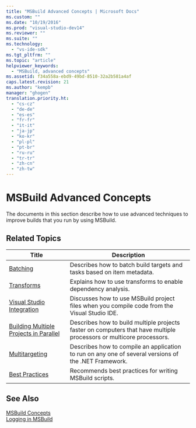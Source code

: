 ```yaml
---
title: "MSBuild Advanced Concepts | Microsoft Docs"
ms.custom: ""
ms.date: "10/19/2016"
ms.prod: "visual-studio-dev14"
ms.reviewer: ""
ms.suite: ""
ms.technology: 
  - "vs-ide-sdk"
ms.tgt_pltfrm: ""
ms.topic: "article"
helpviewer_keywords: 
  - "MSBuild, advanced concepts"
ms.assetid: f34a558a-ebd9-49bd-8510-32a2b581a4af
caps.latest.revision: 21
ms.author: "kempb"
manager: "ghogen"
translation.priority.ht: 
  - "cs-cz"
  - "de-de"
  - "es-es"
  - "fr-fr"
  - "it-it"
  - "ja-jp"
  - "ko-kr"
  - "pl-pl"
  - "pt-br"
  - "ru-ru"
  - "tr-tr"
  - "zh-cn"
  - "zh-tw"
---
```

# MSBuild Advanced Concepts
The documents in this section describe how to use advanced techniques to improve builds that you run by using MSBuild.  
  
## Related Topics  
  
|Title|Description|  
|-----------|-----------------|  
|[Batching](../reference/msbuild-batching.md)|Describes how to batch build targets and tasks based on item metadata.|  
|[Transforms](../reference/msbuild-transforms.md)|Explains how to use transforms to enable dependency analysis.|  
|[Visual Studio Integration](../reference/visual-studio-integration--msbuild-.md)|Discusses how to use MSBuild project files when you compile code from the Visual Studio IDE.|  
|[Building Multiple Projects in Parallel](../reference/building-multiple-projects-in-parallel-with-msbuild.md)|Describes how to build multiple projects faster on computers that have multiple processors or multicore processors.|  
|[Multitargeting](../reference/msbuild-multitargeting-overview.md)|Describes how to compile an application to run on any one of several versions of the .NET Framework.|  
|[Best Practices](../reference/msbuild-best-practices.md)|Recommends best practices for writing MSBuild scripts.|  
  
## See Also  
 [MSBuild Concepts](../reference/msbuild-concepts.md)   
 [Logging in MSBuild](../reference/logging-in-msbuild.md)